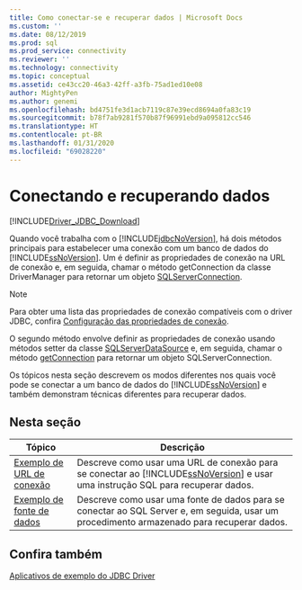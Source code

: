 ```yaml
---
title: Como conectar-se e recuperar dados | Microsoft Docs
ms.custom: ''
ms.date: 08/12/2019
ms.prod: sql
ms.prod_service: connectivity
ms.reviewer: ''
ms.technology: connectivity
ms.topic: conceptual
ms.assetid: ce43cc20-46a3-42ff-a3fb-75ad1ed10e08
author: MightyPen
ms.author: genemi
ms.openlocfilehash: bd4751fe3d1acb7119c87e39ecd8694a0fa83c19
ms.sourcegitcommit: b78f7ab9281f570b87f96991ebd9a095812cc546
ms.translationtype: HT
ms.contentlocale: pt-BR
ms.lasthandoff: 01/31/2020
ms.locfileid: "69028220"
---
```

# <a name="connecting-and-retrieving-data"></a>Conectando e recuperando dados

[!INCLUDE[Driver_JDBC_Download](../../includes/driver_jdbc_download.md)]

Quando você trabalha com o [!INCLUDE[jdbcNoVersion](../../includes/jdbcnoversion_md.md)], há dois métodos principais para estabelecer uma conexão com um banco de dados do [!INCLUDE[ssNoVersion](../../includes/ssnoversion-md.md)]. Um é definir as propriedades de conexão na URL de conexão e, em seguida, chamar o método getConnection da classe DriverManager para retornar um objeto [SQLServerConnection](../../connect/jdbc/reference/sqlserverconnection-class.md).  
  
> [!NOTE]  
> Para obter uma lista das propriedades de conexão compatíveis com o driver JDBC, confira [Configuração das propriedades de conexão](../../connect/jdbc/setting-the-connection-properties.md).  
  
O segundo método envolve definir as propriedades de conexão usando métodos setter da classe [SQLServerDataSource](../../connect/jdbc/reference/sqlserverdatasource-class.md) e, em seguida, chamar o método [getConnection](../../connect/jdbc/reference/getconnection-method-sqlserverdatasource.md) para retornar um objeto SQLServerConnection.  
  
Os tópicos nesta seção descrevem os modos diferentes nos quais você pode se conectar a um banco de dados do [!INCLUDE[ssNoVersion](../../includes/ssnoversion-md.md)] e também demonstram técnicas diferentes para recuperar dados.  
  
## <a name="in-this-section"></a>Nesta seção  
  
| Tópico                                                                | Descrição                                                                                                                                                   |
| -------------------------------------------------------------------- | ------------------------------------------------------------------------------------------------------------------------------------------------------------- |
| [Exemplo de URL de conexão](../../connect/jdbc/connection-url-sample.md) | Descreve como usar uma URL de conexão para se conectar ao [!INCLUDE[ssNoVersion](../../includes/ssnoversion-md.md)] e usar uma instrução SQL para recuperar dados. |
| [Exemplo de fonte de dados](../../connect/jdbc/data-source-sample.md)       | Descreve como usar uma fonte de dados para se conectar ao SQL Server e, em seguida, usar um procedimento armazenado para recuperar dados.                                                 |
  
## <a name="see-also"></a>Confira também

[Aplicativos de exemplo do JDBC Driver](../../connect/jdbc/sample-jdbc-driver-applications.md)  
  
